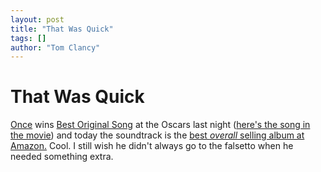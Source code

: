 ```yaml
---
layout: post
title: "That Was Quick"
tags: []
author: "Tom Clancy"
---
```


# That Was Quick

<a href="http://www.imdb.com/title/tt0907657/" target="_blank">Once</a> wins <a href="http://www.billboard.com/bbcom/news/article_display.jsp?vnu_content_id=1003714808" target="_blank">Best Original Song</a> at the Oscars last night (<a href="http://www.youtube.com/watch?v=XzQRuTwaFI8" target="_blank">here's the song in the movie</a>) and today the soundtrack is the <a href="http://www.amazon.com/gp/bestsellers/music/ref=pd_dp_ts_m_1" target="_blank">best <em>overall</em> selling album at Amazon.</a> Cool. I still wish he didn't always go to the falsetto when he needed something extra.
